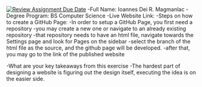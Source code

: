 [![Review Assignment Due Date](https://classroom.github.com/assets/deadline-readme-button-22041afd0340ce965d47ae6ef1cefeee28c7c493a6346c4f15d667ab976d596c.svg)](https://classroom.github.com/a/VhAR7jGx)
-Full Name: Ioannes Dei R. Magmanlac
-Degree Program: BS Computer Science
-Live Website Link:
-Steps on how to create a GitHub Page:
    -In order to setup a GitHub Page, you first need a repository
    -you may create a new one or navigate to an already existing repository
    -that repository needs to have an html file, navigate towards the Settings page and look for Pages on the sidebar
    -select the branch of the html file as the source, and the github page will be developed.
    -after that, you may go to the link of the published website

-What are your key takeaways from this exercise
    -The hardest part of designing a website is figuring out the design itself, executing the idea is on the easier side.
